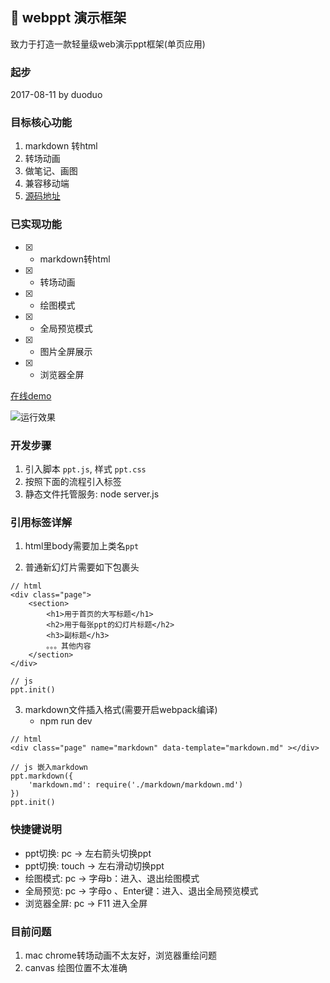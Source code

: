 ## :rabbit: webppt 演示框架
致力于打造一款轻量级web演示ppt框架(单页应用)

### 起步
2017-08-11 by duoduo

### 目标核心功能
1. markdown 转html
2. 转场动画
3. 做笔记、画图
4. 兼容移动端
5. [源码地址](https://github.com/lduoduo/webppt/blob/master/wp/src/lib/ppt.js)

### 已实现功能
- [x] - markdown转html
- [x] - 转场动画
- [x] - 绘图模式
- [x] - 全局预览模式
- [x] - 图片全屏展示
- [x] - 浏览器全屏

[在线demo](https://ldodo.cc/webppt)

![运行效果](http://wx2.sinaimg.cn/mw1024/74d94e2egy1fig9p5w8bkj212h0kzjxm.jpg)


### 开发步骤
1. 引入脚本 `ppt.js`, 样式 `ppt.css`
2. 按照下面的流程引入标签
3. 静态文件托管服务: node server.js

### 引用标签详解

1. html里body需要加上类名`ppt`

2. 普通新幻灯片需要如下包裹头
```
// html
<div class="page">
    <section>
        <h1>用于首页的大写标题</h1>
        <h2>用于每张ppt的幻灯片标题</h2>
        <h3>副标题</h3>
        。。。其他内容
    </section>
</div>

// js
ppt.init()
```

3. markdown文件插入格式(需要开启webpack编译)
    + npm run dev
```
// html
<div class="page" name="markdown" data-template="markdown.md" ></div>

// js 嵌入markdown
ppt.markdown({
    'markdown.md': require('./markdown/markdown.md')
})
ppt.init()
```

### 快捷键说明
+ ppt切换: pc -> 左右箭头切换ppt
+ ppt切换: touch -> 左右滑动切换ppt
+ 绘图模式: pc -> 字母b：进入、退出绘图模式
+ 全局预览: pc -> 字母o 、Enter键：进入、退出全局预览模式
+ 浏览器全屏: pc -> F11 进入全屏

### 目前问题
1. mac chrome转场动画不太友好，浏览器重绘问题
2. canvas 绘图位置不太准确

